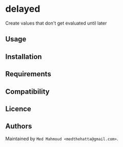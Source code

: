 delayed
=======

Create values that don't get evaluated until later

Usage
-----

Installation
------------

## Requirements

Compatibility
-------------

Licence
-------

Authors
-------

Maintained by `Med Mahmoud <medthehatta@gmail.com>`.
